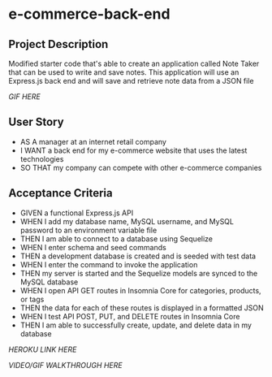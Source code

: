 # e-commerce-back-end


## **Project Description**
Modified starter code that's able to create an application called Note Taker that can be used to write and save notes. This application will use an Express.js back end and will save and retrieve note data from a JSON file


*GIF HERE*


## **User Story**
* AS A manager at an internet retail company
* I WANT a back end for my e-commerce website that uses the latest technologies
* SO THAT my company can compete with other e-commerce companies


## **Acceptance Criteria**
* GIVEN a functional Express.js API
* WHEN I add my database name, MySQL username, and MySQL password to an environment variable file
* THEN I am able to connect to a database using Sequelize
* WHEN I enter schema and seed commands
* THEN a development database is created and is seeded with test data
* WHEN I enter the command to invoke the application
* THEN my server is started and the Sequelize models are synced to the MySQL database
* WHEN I open API GET routes in Insomnia Core for categories, products, or tags
* THEN the data for each of these routes is displayed in a formatted JSON
* WHEN I test API POST, PUT, and DELETE routes in Insomnia Core
* THEN I am able to successfully create, update, and delete data in my database


*HEROKU LINK HERE*


*VIDEO/GIF WALKTHROUGH HERE*
